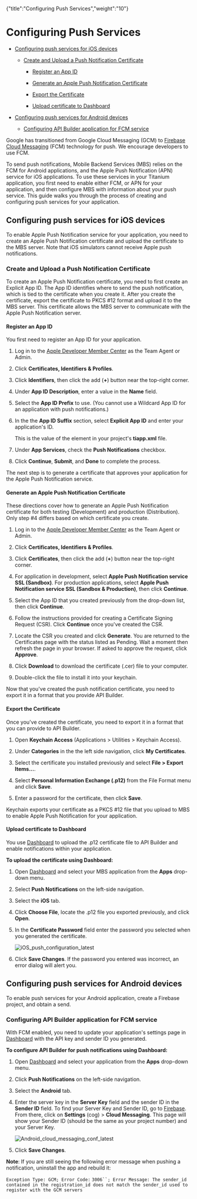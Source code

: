 {"title":"Configuring Push Services","weight":"10"} 

# Configuring Push Services

*   [Configuring push services for iOS devices](#ConfiguringpushservicesforiOSdevices)
    
    *   [Create and Upload a Push Notification Certificate](#CreateandUploadaPushNotificationCertificate)
        
        *   [Register an App ID](#RegisteranAppID)
            
        *   [Generate an Apple Push Notification Certificate](#GenerateanApplePushNotificationCertificate)
            
        *   [Export the Certificate](#ExporttheCertificate)
            
        *   [Upload certificate to Dashboard](#UploadcertificatetoDashboard)
            
*   [Configuring push services for Android devices](#ConfiguringpushservicesforAndroiddevices)
    
    *   [Configuring API Builder application for FCM service](#ConfiguringAPIBuilderapplicationforFCMservice)
        

Google has transitioned from Google Cloud Messaging (GCM) to [Firebase Cloud Messaging](http://firebase.google.com/docs/cloud-messaging/) (FCM) technology for push. We encourage developers to use FCM.

To send push notifications, Mobile Backend Services (MBS) relies on the FCM for Android applications, and the Apple Push Notification (APN) service for iOS applications. To use these services in your Titanium application, you first need to enable either FCM, or APN for your application, and then configure MBS with information about your push service. This guide walks you through the process of creating and configuring push services for your application.

## Configuring push services for iOS devices

To enable Apple Push Notification service for your application, you need to create an Apple Push Notification certificate and upload the certificate to the MBS server. Note that iOS simulators cannot receive Apple push notifications.

### Create and Upload a Push Notification Certificate

To create an Apple Push Notification certificate, you need to first create an Explicit App ID. The App ID identifies where to send the push notification, which is tied to the certificate when you create it. After you create the certificate, export the certificate to PKCS #12 format and upload it to the MBS server. This certificate allows the MBS server to communicate with the Apple Push Notification server.

#### Register an App ID

You first need to register an App ID for your application.

1.  Log in to the [Apple Developer Member Center](https://developer.apple.com/membercenter/) as the Team Agent or Admin.
    
2.  Click **Certificates, Identifiers & Profiles**.
    
3.  Click **Identifiers**, then click the add (**+**) button near the top-right corner.
    
4.  Under **App ID Description**, enter a value in the **Name** field.
    
5.  Select the **App ID Prefix** to use. (You cannot use a Wildcard App ID for an application with push notifications.)
    
6.  In the the **App ID Suffix** section, select **Explicit App ID** and enter your application's ID.
    
    This is the value of the <id> element in your project's **tiapp.xml** file.
    
7.  Under **App Services**, check the **Push Notifications** checkbox.
    
8.  Click **Continue**, **Submit**, and **Done** to complete the process.
    

The next step is to generate a certificate that approves your application for the Apple Push Notification service.

#### Generate an Apple Push Notification Certificate

These directions cover how to generate an Apple Push Notification certificate for both testing (Development) and production (Distribution). Only step #4 differs based on which certificate you create.

1.  Log in to the [Apple Developer Member Center](https://developer.apple.com/membercenter/) as the Team Agent or Admin.
    
2.  Click **Certificates, Identifiers & Profiles**.
    
3.  Click **Certificates**, then click the add (**+**) button near the top-right corner.
    
4.  For application in development, select **Apple Push Notification service SSL (Sandbox)**. For production applications, select **Apple Push Notification service SSL (Sandbox & Production)**, then click **Continue**.
    
5.  Select the App ID that you created previously from the drop-down list, then click **Continue**.
    
6.  Follow the instructions provided for creating a Certificate Signing Request (CSR). Click **Continue** once you've created the CSR.
    
7.  Locate the CSR you created and click **Generate**. You are returned to the Certificates page with the status listed as Pending. Wait a moment then refresh the page in your browser. If asked to approve the request, click **Approve**.
    
8.  Click **Download** to download the certificate (.cer) file to your computer.
    
9.  Double-click the file to install it into your keychain.
    

Now that you've created the push notification certificate, you need to export it in a format that you provide API Builder.

#### Export the Certificate

Once you've created the certificate, you need to export it in a format that you can provide to API Builder.

1.  Open **Keychain Access** (Applications > Utilities > Keychain Access).
    
2.  Under **Categories** in the the left side navigation, click **My Certificates**.
    
3.  Select the certificate you installed previously and select **File > Export Items...**.
    
4.  Select **Personal Information Exchange (.p12)** from the File Format menu and click **Save**.
    
5.  Enter a password for the certificate, then click **Save**.
    

Keychain exports your certificate as a PKCS #12 file that you upload to MBS to enable Apple Push Notification for your application.

#### Upload certificate to Dashboard

You use [Dashboard](http://platform.appcelerator.com/) to upload the .p12 certificate file to API Builder and enable notifications within your application.

**To upload the certificate using Dashboard:**

1.  Open [Dashboard](https://platform.appcelerator.com/) and select your MBS application from the **Apps** drop-down menu.
    
2.  Select **Push Notifications** on the left-side navigation.
    
3.  Select the **iOS** tab.
    
4.  Click **Choose File**, locate the .p12 file you exported previously, and click **Open**.
    
5.  In the **Certificate Password** field enter the password you selected when you generated the certificate.
    
    ![iOS_push_configuration_latest](/Images/appc/download/attachments/37551713/iOS_push_configuration_latest.png)
6.  Click **Save Changes**. If the password you entered was incorrect, an error dialog will alert you.
    

## Configuring push services for Android devices

To enable push services for your Android application, create a Firebase project, and obtain a send.

### Configuring API Builder application for FCM service

With FCM enabled, you need to update your application's settings page in [Dashboard](https://platform.appcelerator.com/) with the API key and sender ID you generated.

**To configure API Builder for push notifications using Dashboard:**

1.  Open [Dashboard](https://dashboard.appcelerator.com/) and select your application from the **Apps** drop-down menu.
    
2.  Click **Push Notifications** on the left-side navigation.
    
3.  Select the **Android** tab.
    
4.  Enter the server key in the **Server Key** field and the sender ID in the **Sender ID** field. To find your Server Key and Sender ID, go to [Firebase](https://firebase.google.com/). From there, click on **Settings** (cog) > **Cloud Messaging**. This page will show your Sender ID (should be the same as your project number) and your Server Key.
    
    ![Android_cloud_messaging_conf_latest](/Images/appc/download/attachments/37551713/Android_cloud_messaging_conf_latest.png)
5.  Click **Save Changes**.
    

**Note**: If you are still seeing the following error message when pushing a notification, uninstall the app and rebuild it:

`Exception Type: GCM; Error Code:` `3006``; Error Message: The sender_id contained in the registration_id does not match the sender_id used to register with the GCM servers`